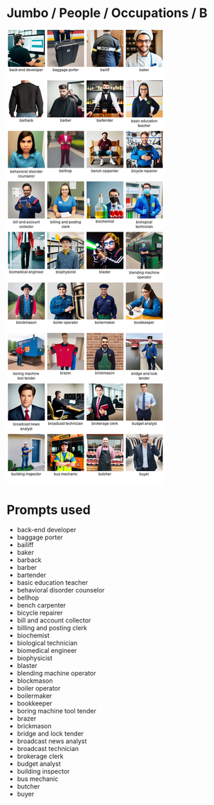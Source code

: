 # Jumbo / People / Occupations / B

![Jumbo / People / Occupations / B Stable Diffusion prompt examples](montage.png 'Jumbo / People / Occupations / B Stable Diffusion prompt examples')

# Prompts used
- back-end developer
- baggage porter
- bailiff
- baker
- barback
- barber
- bartender
- basic education teacher
- behavioral disorder counselor
- bellhop
- bench carpenter
- bicycle repairer
- bill and account collector
- billing and posting clerk
- biochemist
- biological technician
- biomedical engineer
- biophysicist
- blaster
- blending machine operator
- blockmason
- boiler operator
- boilermaker
- bookkeeper
- boring machine tool tender
- brazer
- brickmason
- bridge and lock tender
- broadcast news analyst
- broadcast technician
- brokerage clerk
- budget analyst
- building inspector
- bus mechanic
- butcher
- buyer


